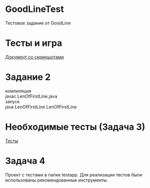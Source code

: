 # GoodLineTest
Тестовое задание от GoodLine

# Тесты и игра
[Документ со скриншотами](https://docs.google.com/document/d/1H5QsX-UveTyg7zohvS-tbVta-DE-nCInqh823f9OkL0/edit?usp=sharing "Документ") 

# Задание 2
компиляция  
javac LenOfFirstLine.java  
запуск  
java LenOfFirstLine LenOfFirstLine

# Необходимые тесты (Задача 3)
[Тесты](https://vk.com/away.php?utf=1&to=https%3A%2F%2Fdocs.google.com%2Fdocument%2Fd%2F1EOaN3E9vd44aCZcZR1lG88JpQNR-OJv4iAWKD7Q8TJo%2Fedit%3Fusp%3Dsharing "Тесты")

# Задача 4
Проект с тестами в папке testapp.
Для реализации тестов были использованы рекомендованные инструменты.